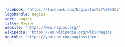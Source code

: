 ```yaml
---
facebook: 'https://facebook.com/NagiosInc%27%3E%3Ci'
logohandle: nagios
sort: nagios
title: Nagios
website: 'https://www.nagios.org/'
wikipedia: 'https://en.wikipedia.org/wiki/Nagios'
youtube: 'https://youtube.com/nagiosvideo'
---
```


